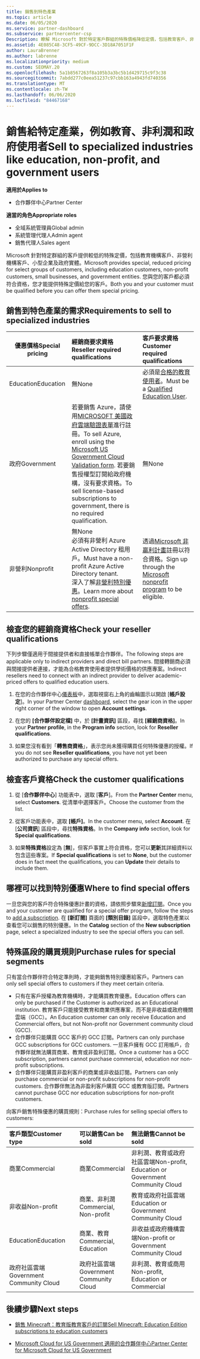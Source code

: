 ```yaml
---
title: 銷售到特色產業
ms.topic: article
ms.date: 06/05/2020
ms.service: partner-dashboard
ms.subservice: partnercenter-csp
Description: 瞭解 Microsoft 對於特定客戶群組的特殊價格降低定價，包括教育客戶、非獲利客戶和政府使用者。
ms.assetid: 4E085C48-3CF5-49CF-9DCC-3D18A7051F1F
author: LauraBrenner
ms.author: labrenne
ms.localizationpriority: medium
ms.custom: SEOMAY.20
ms.openlocfilehash: 5a1b8567263f8a105b3a3bc5b1d429715c9f3c38
ms.sourcegitcommit: 7abdd277c0eea51237c97cbb163a4943fd740356
ms.translationtype: MT
ms.contentlocale: zh-TW
ms.lasthandoff: 06/06/2020
ms.locfileid: "84467168"
---
```

# <a name="sell-to-specialized-industries-like-education-non-profit-and-government-users"></a><span data-ttu-id="7c35f-103">銷售給特定產業，例如教育、非利潤和政府使用者</span><span class="sxs-lookup"><span data-stu-id="7c35f-103">Sell to specialized industries like education, non-profit, and government users</span></span>

<span data-ttu-id="7c35f-104">**適用於**</span><span class="sxs-lookup"><span data-stu-id="7c35f-104">**Applies to**</span></span>

- <span data-ttu-id="7c35f-105">合作夥伴中心</span><span class="sxs-lookup"><span data-stu-id="7c35f-105">Partner Center</span></span>

<span data-ttu-id="7c35f-106">**適當的角色**</span><span class="sxs-lookup"><span data-stu-id="7c35f-106">**Appropriate roles**</span></span>

- <span data-ttu-id="7c35f-107">全域系統管理員</span><span class="sxs-lookup"><span data-stu-id="7c35f-107">Global admin</span></span>
- <span data-ttu-id="7c35f-108">系統管理代理人</span><span class="sxs-lookup"><span data-stu-id="7c35f-108">Admin agent</span></span>
- <span data-ttu-id="7c35f-109">銷售代理人</span><span class="sxs-lookup"><span data-stu-id="7c35f-109">Sales agent</span></span>

<span data-ttu-id="7c35f-110">Microsoft 針對特定群組的客戶提供較低的特殊定價，包括教育機構客戶、非營利機構客戶、小型企業及政府實體。</span><span class="sxs-lookup"><span data-stu-id="7c35f-110">Microsoft provides special, reduced pricing for select groups of customers, including education customers, non-profit customers, small businesses, and government entities.</span></span> <span data-ttu-id="7c35f-111">您與您的客戶都必須符合資格，您才能提供特殊定價給您的客戶。</span><span class="sxs-lookup"><span data-stu-id="7c35f-111">Both you and your customer must be qualified before you can offer them special pricing.</span></span> 

## <a name="requirements-to-sell-to-specialized-industries"></a><span data-ttu-id="7c35f-112">銷售到特色產業的需求</span><span class="sxs-lookup"><span data-stu-id="7c35f-112">Requirements to sell to specialized industries</span></span>

|<span data-ttu-id="7c35f-113">**優惠價格**</span><span class="sxs-lookup"><span data-stu-id="7c35f-113">**Special pricing**</span></span>   |<span data-ttu-id="7c35f-114">**經銷商要求資格**</span><span class="sxs-lookup"><span data-stu-id="7c35f-114">**Reseller required qualifications**</span></span>   |<span data-ttu-id="7c35f-115">**客戶要求資格**</span><span class="sxs-lookup"><span data-stu-id="7c35f-115">**Customer required qualifications**</span></span>   |
|----------------------------|:---------------------------------|:------------------------------------------|
|<span data-ttu-id="7c35f-116">Education</span><span class="sxs-lookup"><span data-stu-id="7c35f-116">Education</span></span>   |<span data-ttu-id="7c35f-117">無</span><span class="sxs-lookup"><span data-stu-id="7c35f-117">None</span></span>   | <span data-ttu-id="7c35f-118">必須是[合格的教育使用者](https://www.microsoftvolumelicensing.com/DocumentSearch.aspx?Mode=3&DocumentTypeId=7)。</span><span class="sxs-lookup"><span data-stu-id="7c35f-118">Must be a [Qualified Education User](https://www.microsoftvolumelicensing.com/DocumentSearch.aspx?Mode=3&DocumentTypeId=7).</span></span>   |
|<span data-ttu-id="7c35f-119">政府</span><span class="sxs-lookup"><span data-stu-id="7c35f-119">Government</span></span>   |<span data-ttu-id="7c35f-120">若要銷售 Azure，請使用[MICROSOFT 美國政府雲端驗證表單](https://azuregov.microsoft.com/csp)進行註冊。</span><span class="sxs-lookup"><span data-stu-id="7c35f-120">To sell Azure, enroll using the [Microsoft US Government Cloud Validation form](https://azuregov.microsoft.com/csp).</span></span> <span data-ttu-id="7c35f-121">若要銷售授權型訂閱給政府機構，沒有要求資格。</span><span class="sxs-lookup"><span data-stu-id="7c35f-121">To sell license-based subscriptions to government, there is no required qualification.</span></span>|   <span data-ttu-id="7c35f-122">無</span><span class="sxs-lookup"><span data-stu-id="7c35f-122">None</span></span>|
|<span data-ttu-id="7c35f-123">非營利</span><span class="sxs-lookup"><span data-stu-id="7c35f-123">Nonprofit</span></span>  |<span data-ttu-id="7c35f-124">無</span><span class="sxs-lookup"><span data-stu-id="7c35f-124">None</span></span><br/> <span data-ttu-id="7c35f-125">必須有非營利 Azure Active Directory 租用戶。</span><span class="sxs-lookup"><span data-stu-id="7c35f-125">Must have a non-profit Azure Active Directory tenant.</span></span><br/> <span data-ttu-id="7c35f-126">深入了解[非營利特別優惠](https://assetsprod.microsoft.com/mpn/nonprofit-skus-in-csp-faq.pdf)。</span><span class="sxs-lookup"><span data-stu-id="7c35f-126">Learn more about [nonprofit special offers](https://assetsprod.microsoft.com/mpn/nonprofit-skus-in-csp-faq.pdf).</span></span>   |<span data-ttu-id="7c35f-127">透過[Microsoft 非贏利計畫](https://nonprofit.microsoft.com/#/register)註冊以符合資格。</span><span class="sxs-lookup"><span data-stu-id="7c35f-127">Sign up through the [Microsoft nonprofit program](https://nonprofit.microsoft.com/#/register) to be eligible.</span></span>   |

## <a name="check-your-reseller-qualifications"></a><span data-ttu-id="7c35f-128">檢查您的經銷商資格</span><span class="sxs-lookup"><span data-stu-id="7c35f-128">Check your reseller qualifications</span></span>

<span data-ttu-id="7c35f-129">下列步驟僅適用于間接提供者和直接帳單合作夥伴。</span><span class="sxs-lookup"><span data-stu-id="7c35f-129">The following steps are applicable only to indirect providers and direct bill partners.</span></span> <span data-ttu-id="7c35f-130">間接轉銷商必須與間接提供者連接，才能為合格教育使用者提供學術價格的供應專案。</span><span class="sxs-lookup"><span data-stu-id="7c35f-130">Indirect resellers need to connect with an indirect provider to deliver academic-priced offers to qualified education users.</span></span>

1. <span data-ttu-id="7c35f-131">在您的合作夥伴中心[儀表板](https://partner.microsoft.com/dashboard)中，選取視窗右上角的齒輪圖示以開啟 [**帳戶設定**]。</span><span class="sxs-lookup"><span data-stu-id="7c35f-131">In your Partner Center [dashboard](https://partner.microsoft.com/dashboard), select the gear icon in the upper right corner of the window to open **Account settings**.</span></span>

2. <span data-ttu-id="7c35f-132">在您的 **\[合作夥伴設定檔\]** 中，於 **\[計畫資訊\]** 區段，尋找 **\[經銷商資格\]**。</span><span class="sxs-lookup"><span data-stu-id="7c35f-132">In your **Partner profile**, in the **Program info** section, look for **Reseller qualifications**.</span></span>

3. <span data-ttu-id="7c35f-133">如果您沒有看到「**轉售商資格**」，表示您尚未獲得購買任何特殊優惠的授權。</span><span class="sxs-lookup"><span data-stu-id="7c35f-133">If you do not see **Reseller qualifications**, you have not yet been authorized to purchase any special offers.</span></span>

## <a name="check-the-customer-qualifications"></a><span data-ttu-id="7c35f-134">檢查客戶資格</span><span class="sxs-lookup"><span data-stu-id="7c35f-134">Check the customer qualifications</span></span>

1. <span data-ttu-id="7c35f-135">從 [**合作夥伴中心**] 功能表中，選取 [**客戶**]。</span><span class="sxs-lookup"><span data-stu-id="7c35f-135">From the **Partner Center** menu, select **Customers**.</span></span> <span data-ttu-id="7c35f-136">從清單中選擇客戶。</span><span class="sxs-lookup"><span data-stu-id="7c35f-136">Choose the customer from the list.</span></span>

2. <span data-ttu-id="7c35f-137">從客戶功能表中，選取 **\[帳戶\]**。</span><span class="sxs-lookup"><span data-stu-id="7c35f-137">In the customer menu, select **Account**.</span></span> <span data-ttu-id="7c35f-138">在 [**公司資訊**] 區段中，尋找**特殊資格**。</span><span class="sxs-lookup"><span data-stu-id="7c35f-138">In the **Company info** section, look for **Special qualifications**.</span></span>

3. <span data-ttu-id="7c35f-139">如果**特殊資格**設定為 [**無**]，但客戶事實上符合資格，您可以**更新**其詳細資料以包含這些專案。</span><span class="sxs-lookup"><span data-stu-id="7c35f-139">If **Special qualifications** is set to **None**, but the customer does in fact meet the qualifications, you can **Update** their details to include them.</span></span>

## <a name="where-to-find-special-offers"></a><span data-ttu-id="7c35f-140">哪裡可以找到特別優惠</span><span class="sxs-lookup"><span data-stu-id="7c35f-140">Where to find special offers</span></span>

<span data-ttu-id="7c35f-141">一旦您與您的客戶符合特殊優惠計畫的資格，請依照步驟來[新增訂閱](create-a-new-subscription.md)。</span><span class="sxs-lookup"><span data-stu-id="7c35f-141">Once you and your customer are qualified for a special offer program, follow the steps to [add a subscription](create-a-new-subscription.md).</span></span> <span data-ttu-id="7c35f-142">在 **\[新訂閱]** 頁面的 **\[類別目錄\]** 區段中，選取特色產業以查看您可以銷售的特別優惠。</span><span class="sxs-lookup"><span data-stu-id="7c35f-142">In the **Catalog** section of the **New subscription** page, select a specialized industry to see the special offers you can sell.</span></span>

## <a name="purchase-rules-for-special-segments"></a><span data-ttu-id="7c35f-143">特殊區段的購買規則</span><span class="sxs-lookup"><span data-stu-id="7c35f-143">Purchase rules for special segments</span></span>

<span data-ttu-id="7c35f-144">只有當合作夥伴符合特定準則時，才能夠銷售特別優惠給客戶。</span><span class="sxs-lookup"><span data-stu-id="7c35f-144">Partners can only sell special offers to customers if they meet certain criteria.</span></span> 

- <span data-ttu-id="7c35f-145">只有在客戶授權為教育機構時，才能購買教育優惠。</span><span class="sxs-lookup"><span data-stu-id="7c35f-145">Education offers can only be purchased if the Customer is authorized as an Educational institution.</span></span> <span data-ttu-id="7c35f-146">教育客戶只能接受教育和商業供應專案，而不是非收益或政府機關雲端（GCC）。</span><span class="sxs-lookup"><span data-stu-id="7c35f-146">An Education customer can only receive Education and Commercial offers, but not Non-profit nor Government community cloud (GCC).</span></span>
- <span data-ttu-id="7c35f-147">合作夥伴只能購買 GCC 客戶的 GCC 訂閱。</span><span class="sxs-lookup"><span data-stu-id="7c35f-147">Partners can only purchase GCC subscriptions for GCC customers.</span></span> <span data-ttu-id="7c35f-148">一旦客戶擁有 GCC 訂用帳戶，合作夥伴就無法購買商業、教育或非盈利訂閱。</span><span class="sxs-lookup"><span data-stu-id="7c35f-148">Once a customer has a GCC subscription, partners cannot purchase commercial, education nor non-profit subscriptions.</span></span> 
- <span data-ttu-id="7c35f-149">合作夥伴只能購買非盈利客戶的商業或非收益訂閱。</span><span class="sxs-lookup"><span data-stu-id="7c35f-149">Partners can only purchase commercial or non-profit subscriptions for non-profit customers.</span></span> <span data-ttu-id="7c35f-150">合作夥伴無法為非盈利客戶購買 GCC 或教育版訂閱。</span><span class="sxs-lookup"><span data-stu-id="7c35f-150">Partners cannot purchase GCC nor education subscriptions for non-profit customers.</span></span>

<span data-ttu-id="7c35f-151">向客戶銷售特殊優惠的購買規則：</span><span class="sxs-lookup"><span data-stu-id="7c35f-151">Purchase rules for selling special offers to customers:</span></span>

|<span data-ttu-id="7c35f-152">**客戶類型**</span><span class="sxs-lookup"><span data-stu-id="7c35f-152">**Customer type**</span></span>   |<span data-ttu-id="7c35f-153">**可以銷售**</span><span class="sxs-lookup"><span data-stu-id="7c35f-153">**Can be sold**</span></span>   |<span data-ttu-id="7c35f-154">**無法銷售**</span><span class="sxs-lookup"><span data-stu-id="7c35f-154">**Cannot be sold**</span></span>   |
|:----------------------------|:---------------------------------|:------------------------------------------|
| <span data-ttu-id="7c35f-155">商業</span><span class="sxs-lookup"><span data-stu-id="7c35f-155">Commercial</span></span> |<span data-ttu-id="7c35f-156">商業</span><span class="sxs-lookup"><span data-stu-id="7c35f-156">Commercial</span></span> | <span data-ttu-id="7c35f-157">非利潤、教育或政府社區雲端</span><span class="sxs-lookup"><span data-stu-id="7c35f-157">Non-profit, Education or Government Community Cloud</span></span> |
| <span data-ttu-id="7c35f-158">非收益</span><span class="sxs-lookup"><span data-stu-id="7c35f-158">Non-profit</span></span> |<span data-ttu-id="7c35f-159">商業、非利潤</span><span class="sxs-lookup"><span data-stu-id="7c35f-159">Commercial, Non-profit</span></span> | <span data-ttu-id="7c35f-160">教育或政府社區雲端</span><span class="sxs-lookup"><span data-stu-id="7c35f-160">Education or Government Community Cloud</span></span> |
| <span data-ttu-id="7c35f-161">Education</span><span class="sxs-lookup"><span data-stu-id="7c35f-161">Education</span></span> |<span data-ttu-id="7c35f-162">商業、教育</span><span class="sxs-lookup"><span data-stu-id="7c35f-162">Commercial, Education</span></span> | <span data-ttu-id="7c35f-163">非收益或政府機構雲端</span><span class="sxs-lookup"><span data-stu-id="7c35f-163">Non-profit or Government Community Cloud</span></span> |
| <span data-ttu-id="7c35f-164">政府社區雲端</span><span class="sxs-lookup"><span data-stu-id="7c35f-164">Government Community Cloud</span></span> |<span data-ttu-id="7c35f-165">政府社區雲端</span><span class="sxs-lookup"><span data-stu-id="7c35f-165">Government Community Cloud</span></span> | <span data-ttu-id="7c35f-166">非利潤、教育或商用</span><span class="sxs-lookup"><span data-stu-id="7c35f-166">Non-profit, Education or Commercial</span></span> |

## <a name="next-steps"></a><span data-ttu-id="7c35f-167">後續步驟</span><span class="sxs-lookup"><span data-stu-id="7c35f-167">Next steps</span></span>

- [<span data-ttu-id="7c35f-168">銷售 Minecraft：教育版教育客戶的訂閱</span><span class="sxs-lookup"><span data-stu-id="7c35f-168">Sell Minecraft: Education Edition subscriptions to education customers</span></span>](minecraft-subscriptions.md)

- [<span data-ttu-id="7c35f-169">Microsoft Cloud for US Government 適用的合作夥伴中心</span><span class="sxs-lookup"><span data-stu-id="7c35f-169">Partner Center for Microsoft Cloud for US Government</span></span>](partner-center-for-microsoft-us-govt-cloud.md)
